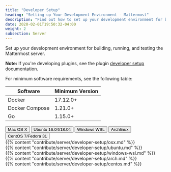 ```yaml
---
title: "Developer Setup"
heading: "Setting up Your Development Environment - Mattermost"
description: "Find out how to set up your development environment for building, running, and testing the Mattermost server."
date: 2020-02-01T19:50:32-04:00
weight: 2
subsection: Server
---
```


Set up your development environment for building, running, and testing the Mattermost server.

**Note:** If you're developing plugins, see the plugin [developer setup](https://developers.mattermost.com/extend/plugins/developer-setup/) documentation.

For minimum software requirements, see the following table:

| Software       | Minimum Version  |
|----------------|------------------|
| Docker         | 17.12.0+         |
| Docker Compose | 1.21.0+          |
| Go             | 1.15.0+          |

<div class="tab">
    <button class="tablinks active" onclick="openTab(event, 'mac')">Mac OS X</button>
    <button class="tablinks" onclick="openTab(event, 'ubuntu')">Ubuntu 16.04/18.04</button>
    <button class="tablinks" onclick="openTab(event, 'windows_wsl')">Windows WSL</button>
    <button class="tablinks" onclick="openTab(event, 'archlinux')">Archlinux</button>
    <button class="tablinks" onclick="openTab(event, 'centos')">CentOS 7/Fedora 31</button>
</div>

<div id="mac" class="tabcontent" style="display: block;">
    {{% content "contribute/server/developer-setup/osx.md" %}}
</div>

<div id="ubuntu" class="tabcontent">
    {{% content "contribute/server/developer-setup/ubuntu.md" %}}
</div>

<div id="windows_wsl" class="tabcontent">
    {{% content "contribute/server/developer-setup/windows-wsl.md" %}}
</div>

<div id="archlinux" class="tabcontent">
    {{% content "contribute/server/developer-setup/arch.md" %}}
</div>

<div id="centos" class="tabcontent">
    {{% content "contribute/server/developer-setup/centos.md" %}}
</div>
